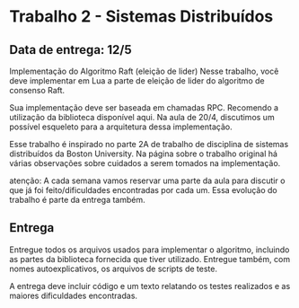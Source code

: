 # Trabalho 2 - Sistemas Distribuídos
## Data de entrega: 12/5

Implementação do Algoritmo Raft (eleição de lider)
Nesse trabalho, você deve implementar em Lua a parte de eleição de lider do algoritmo de consenso Raft.

Sua implementação deve ser baseada em chamadas RPC. Recomendo a utilização da biblioteca disponível aqui. Na aula de 20/4, discutimos um possível esqueleto para a arquitetura dessa implementação.

Esse trabalho é inspirado no parte 2A de trabalho de disciplina de sistemas distribuídos da Boston University. Na página sobre o trabalho original há várias observações sobre cuidados a serem tomados na implementação.

atenção: A cada semana vamos reservar uma parte da aula para discutir o que já foi feito/dificuldades encontradas por cada um. Essa evolução do trabalho é parte da entrega também.

## Entrega

Entregue todos os arquivos usados para implementar o algoritmo, incluindo as partes da biblioteca fornecida que tiver utilizado. Entregue também, com nomes autoexplicativos, os arquivos de scripts de teste.

A entrega deve incluir código e um texto relatando os testes realizados e as maiores dificuldades encontradas.